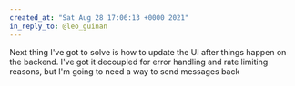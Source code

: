 ```yaml
---
created_at: "Sat Aug 28 17:06:13 +0000 2021"
in_reply_to: @leo_guinan
---
```


Next thing I've got to solve is how to update the UI after things happen on the backend. I've got it decoupled for error handling and rate limiting reasons, but I'm going to need a way to send messages back